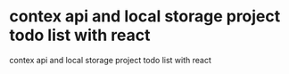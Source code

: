 # contex api and local storage project  todo list with react 
 contex api and local storage project  todo list with react 

